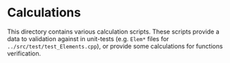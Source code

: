 # Calculations

This directory contains various calculation scripts.
These scripts provide a data to validation against in unit-tests (e.g. `Elem*` files for `../src/test/test_Elements.cpp`), or provide some calculations for functions verification.